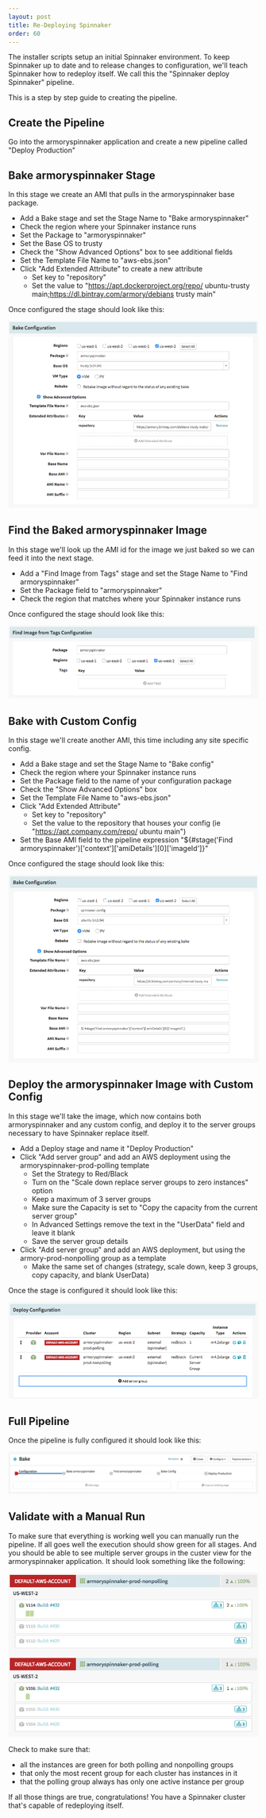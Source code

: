 ```yaml
---
layout: post
title: Re-Deploying Spinnaker
order: 60
---
```


The installer scripts setup an initial Spinnaker environment. To keep Spinnaker up to date and to release changes to configuration, we'll teach Spinnaker how to redeploy itself. We call this the "Spinnaker deploy Spinnaker" pipeline.

This is a step by step guide to creating the pipeline.

## Create the Pipeline

Go into the armoryspinnaker application and create a new pipeline called "Deploy Production"

## Bake armoryspinnaker Stage

In this stage we create an AMI that pulls in the armoryspinnaker base package.

- Add a Bake stage and set the Stage Name to "Bake armoryspinnaker"
- Check the region where your Spinnaker instance runs
- Set the Package to "armoryspinnaker"
- Set the Base OS to trusty
- Check the "Show Advanced Options" box to see additional fields
- Set the Template File Name to "aws-ebs.json"
- Click "Add Extended Attribute" to create a new attribute
  - Set key to "repository"
  - Set the value to "https://apt.dockerproject.org/repo/ ubuntu-trusty main;https://dl.bintray.com/armory/debians trusty main"

Once configured the stage should look like this:

![Bake armoryspinnaker](/assets/images/redeploy-bake-armoryspinnaker.png)

## Find the Baked armoryspinnaker Image

In this stage we'll look up the AMI id for the image we just baked so we can feed it into the next stage.

- Add a "Find Image from Tags" stage and set the Stage Name to "Find armoryspinnaker"
- Set the Package field to "armoryspinnaker"
- Check the region that matches where your Spinnaker instance runs

Once configured the stage should look like this:

![Find armoryspinnaker](/assets/images/redeploy-find-armoryspinnaker.png)

## Bake with Custom Config

In this stage we'll create another AMI, this time including any site specific config.

- Add a Bake stage and set the Stage Name to "Bake config"
- Check the region where your Spinnaker instance runs
- Set the Package field to the name of your configuration package
- Check the "Show Advanced Options" box
- Set the Template File Name to "aws-ebs.json"
- Click "Add Extended Attribute"
  - Set key to "repository"
  - Set the value to the repository that houses your config (ie "https://apt.company.com/repo/ ubuntu main")
- Set the Base AMI field to the pipeline expression "${#stage('Find armoryspinnaker')['context']['amiDetails'][0]['imageId']}"

Once configured the stage should look like this:

![Bake config](/assets/images/redeploy-bake-config.png)

## Deploy the armoryspinnaker Image with Custom Config

In this stage we'll take the image, which now contains both armoryspinnaker and any custom config, and deploy it to the server groups necessary to have Spinnaker replace itself.

- Add a Deploy stage and name it "Deploy Production"
- Click "Add server group" and add an AWS deployment using the armoryspinnaker-prod-polling template
  - Set the Strategy to Red/Black
  - Turn on the "Scale down replace server groups to zero instances" option
  - Keep a maximum of 3 server groups
  - Make sure the Capacity is set to "Copy the capacity from the current server group"
  - In Advanced Settings remove the text in the "UserData" field and leave it blank
  - Save the server group details
- Click "Add server group" and add an AWS deployment, but using the armory-prod-nonpolling group as a template
  - Make the same set of changes (strategy, scale down, keep 3 groups, copy capacity, and blank UserData)

Once the stage is configured it should look like this:

![Deploy](/assets/images/redeploy-deploy.png)

## Full Pipeline

Once the pipeline is fully configured it should look like this:

![Redeploy Overall](/assets/images/redeploy-overall.png)

## Validate with a Manual Run

To make sure that everything is working well you can manually run the pipeline. If all goes well the execution should show green for all stages. And you should be able to see multiple server groups in the custer view for the armoryspinnaker application. It should look something like the following:

![Redeploy Clusters](/assets/images/redeploy-clusters.png)

Check to make sure that:

- all the instances are green for both polling and nonpolling groups
- that only the most recent group for each cluster has instances in it
- that the polling group always has only one active instance per group

If all those things are true, congratulations! You have a Spinnaker cluster that's capable of redeploying itself.
